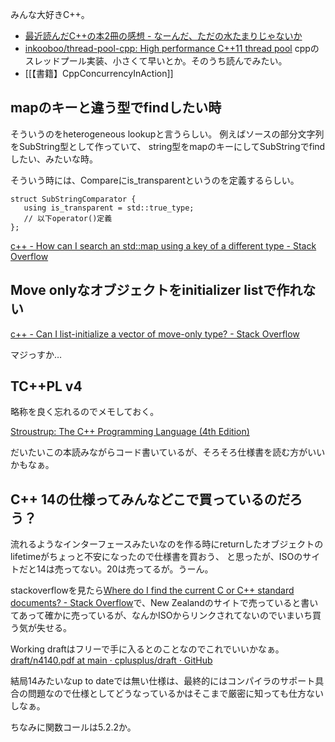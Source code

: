みんな大好きC++。

- [最近読んだC++の本2冊の感想 - なーんだ、ただの水たまりじゃないか](https://karino2.github.io/2020/03/31/cpp_book.html)
- [inkooboo/thread-pool-cpp: High performance C++11 thread pool](https://github.com/inkooboo/thread-pool-cpp) cppのスレッドプール実装、小さくて早いとか。そのうち読んでみたい。
- [[【書籍】CppConcurrencyInAction]]

## mapのキーと違う型でfindしたい時

そういうのをheterogeneous lookupと言うらしい。
例えばソースの部分文字列をSubString型として作っていて、
string型をmapのキーにしてSubStringでfindしたい、みたいな時。

そういう時には、Compareにis_transparentというのを定義するらしい。

```
struct SubStringComparator {
   using is_transparent = std::true_type;
   // 以下operator()定義
};
```

[c++ - How can I search an std::map using a key of a different type - Stack Overflow](https://stackoverflow.com/questions/31923715/how-can-i-search-an-stdmap-using-a-key-of-a-different-type)

## Move onlyなオブジェクトをinitializer listで作れない

[c++ - Can I list-initialize a vector of move-only type? - Stack Overflow](https://stackoverflow.com/questions/8468774/can-i-list-initialize-a-vector-of-move-only-type)

マジっすか…

## TC++PL v4

略称を良く忘れるのでメモしておく。

[Stroustrup: The C++ Programming Language (4th Edition)](https://www.stroustrup.com/4th.html)

だいたいこの本読みながらコード書いているが、そろそろ仕様書を読む方がいいかもなぁ。


## C++ 14の仕様ってみんなどこで買っているのだろう？

流れるようなインターフェースみたいなのを作る時にreturnしたオブジェクトのlifetimeがちょっと不安になったので仕様書を買おう、
と思ったが、ISOのサイトだと14は売ってない。20は売ってるが。うーん。

stackoverflowを見たら[Where do I find the current C or C++ standard documents? - Stack Overflow](https://stackoverflow.com/questions/81656/where-do-i-find-the-current-c-or-c-standard-documents)で、New Zealandのサイトで売っていると書いてあって確かに売っているが、なんかISOからリンクされてないのでいまいち買う気が失せる。

Working draftはフリーで手に入るとのことなのでこれでいいかなぁ。[draft/n4140.pdf at main · cplusplus/draft · GitHub](https://github.com/cplusplus/draft/blob/main/papers/n4140.pdf)

結局14みたいなup to dateでは無い仕様は、最終的にはコンパイラのサポート具合の問題なので仕様としてどうなっているかはそこまで厳密に知っても仕方ないしなぁ。

ちなみに関数コールは5.2.2か。